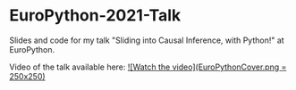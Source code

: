 # EuroPython-2021-Talk
Slides and code for my talk "Sliding into Causal Inference, with Python!" at EuroPython.

Video of the talk available here:
[![Watch the video](EuroPythonCover.png = 250x250)](https://www.youtube.com/watch?v=3m4h3ApujGg)

